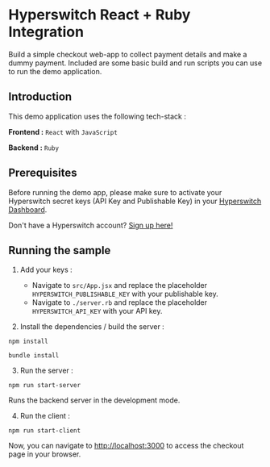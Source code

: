# Hyperswitch React + Ruby Integration

Build a simple checkout web-app to collect payment details and make a dummy payment. Included are some basic build and run scripts you can use to run the demo application.

## Introduction

This demo application uses the following tech-stack :

**Frontend :** `React` with `JavaScript`

**Backend :** `Ruby`  

## Prerequisites

Before running the demo app, please make sure to activate your Hyperswitch secret keys (API Key and Publishable Key) in your [Hyperswitch Dashboard](https://app.hyperswitch.io/developers). 

Don't have a Hyperswitch account? [Sign up here!](https://app.hyperswitch.io/register) 

## Running the sample

1. Add your keys :
    - Navigate to `src/App.jsx` and replace the placeholder `HYPERSWITCH_PUBLISHABLE_KEY` with your publishable key.
    - Navigate to `./server.rb` and replace the placeholder `HYPERSWITCH_API_KEY` with your API key.

2. Install the dependencies / build the server : 

~~~
npm install
~~~
~~~
bundle install
~~~

3. Run the server :

~~~
npm run start-server
~~~

Runs the backend server in the development mode.

4. Run the client :

~~~
npm run start-client
~~~

Now, you can navigate to [http://localhost:3000](http://localhost:3000) to access the checkout page in your browser.
